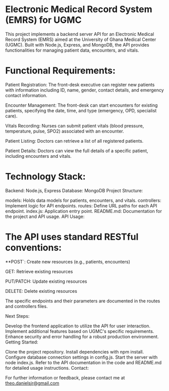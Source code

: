 
# Electronic Medical Record System (EMRS) for UGMC

This project implements a backend server API for an Electronic Medical Record System (EMRS) aimed at the University of Ghana Medical Center (UGMC). Built with Node.js, Express, and MongoDB, the API provides functionalities for managing patient data, encounters, and vitals.

# Functional Requirements:

Patient Registration: The front-desk executive can register new patients with information including ID, name, gender, contact details, and emergency contact information.

Encounter Management: The front-desk can start encounters for existing patients, specifying the date, time, and type (emergency, OPD, specialist care).

Vitals Recording: Nurses can submit patient vitals (blood pressure, temperature, pulse, SPO2) associated with an encounter.

Patient Listing: Doctors can retrieve a list of all registered patients.

Patient Details: Doctors can view the full details of a specific patient, including encounters and vitals.

# Technology Stack:

Backend: Node.js, Express
Database: MongoDB
Project Structure:

models: Holds data models for patients, encounters, and vitals.
controllers: Implement logic for API endpoints.
routes: Define URL paths for each API endpoint.
index.js: Application entry point.
README.md: Documentation for the project and API usage.
API Usage:

# The API uses standard RESTful conventions:

**POST`: Create new resources (e.g., patients, encounters)

GET: Retrieve existing resources

PUT/PATCH: Update existing resources

DELETE: Delete existing resources

The specific endpoints and their parameters are documented in the routes and controllers files.

Next Steps:

Develop the frontend application to utilize the API for user interaction.
Implement additional features based on UGMC's specific requirements.
Enhance security and error handling for a robust production environment.
Getting Started:

Clone the project repository.
Install dependencies with npm install.
Configure database connection settings in config.js.
Start the server with node index.js.
Refer to the API documentation in the code and README.md for detailed usage instructions.
Contact:

For further information or feedback, please contact me at theo.danielsjr@gmail.com

